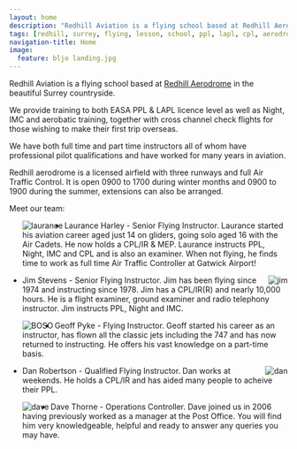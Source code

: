 ```yaml
---
layout: home
description: "Redhill Aviation is a flying school based at Redhill Aerodrome"
tags: [redhill, surrey, flying, lesson, school, ppl, lapl, cpl, aerodrome, hire, aircraft]
navigation-title: Home
image:
  feature: bljo landing.jpg
---
```


<p>Redhill Aviation is a flying school based at <a href="http://www.redhillaerodrome.com/">Redhill Aerodrome</a> in the beautiful Surrey countryside.
</p><p>We provide training to both EASA PPL & LAPL licence level as well as Night, IMC and aerobatic training, together with cross channel check flights for those wishing to make their first trip overseas.

</p>
<p>We have both full time and part time instructors all of whom have professional pilot qualifications and have worked for many years in aviation.</p>

<p>Redhill aerodrome is a licensed airfield with three runways and full Air Traffic Control. It is open 0900 to 1700 during winter months and 0900 to 1900 during the summer, extensions can also be arranged.</p>

<p>Meet our team:
<ul>
<p><IMG BORDER="0" ALIGN="Left" SRC="{{ site.url }}/images/laurance.jpg" alt="laurance"/>
<p><li>Laurance Harley - Senior Flying Instructor. Laurance started his aviation career aged just 14 on gliders, going solo aged 16 with the Air Cadets. He now holds a CPL/IR & MEP. Laurance instructs PPL, Night, IMC and CPL and is also an examiner. When not flying, he finds time to work as full time Air Traffic Controller at Gatwick Airport!</p>
<p></p>
</li>
<p><IMG BORDER="0" ALIGN="Right" SRC="{{ site.url }}/images/jim.jpg" alt="jim"/>
<p><li>Jim Stevens - Senior Flying Instructor. Jim has been flying since 1974 and instructing since 1978. Jim has a CPL/IR(R) and nearly 10,000 hours. He is a flight examiner, ground examiner and radio telephony instructor. Jim instructs PPL, Night and IMC.</p>
</li>
<p><IMG BORDER="0" ALIGN="Left" SRC="{{ site.url }}/images/BOSO.jpg" alt="BOSO"/>
<p><li>Geoff Pyke - Flying Instructor. Geoff started his career as an instructor, has flown all the classic jets including the 747 and has now returned to instructing. He offers his vast knowledge on a part-time basis. 
</li>
<p><IMG BORDER="0" ALIGN="Right" SRC="{{ site.url }}/images/G-BIUY.jpg" alt="dan"/>
<p><li>Dan Robertson - Qualified Flying Instructor. Dan works at weekends. He holds a CPL/IR and has aided many people to acheive their PPL.
</li>
<p><IMG BORDER="0" ALIGN="Left" SRC="{{ site.url }}/images/dave.jpg" alt="dave"/>
<p><li>Dave Thorne - Operations Controller. Dave joined us in 2006 having previously worked as a manager at the Post Office. You will find him very knowledgeable, helpful and ready to answer any queries you may have.  
</ul>
</p>



